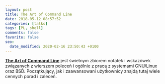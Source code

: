 ```yaml
---
layout: post
title: The Art of Command Line
date: 2018-05-12 08:57:52
categories: [talks]
tags: [PL, shell]
comments: false
favorite: false
seo:
  date_modified: 2020-02-16 23:50:43 +0100
---
```


<a href="https://github.com/jlevy/the-art-of-command-line" target="_blank"><b>The Art of Command Line</b></a> jest świetnym zbiorem notatek i wskazówek związanych z wierszem poleceń i ogólnie z pracą z systemami GNU/Linux oraz BSD. Początkujący, jak i zaawansowani użytkownicy znajdą tutaj wiele cennych porad i zaleceń.
